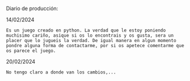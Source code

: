Diario de producción:

14/02/2024 

    Es un juego creado en python. La verdad que le estoy poniendo muchisimo cariño, asique si os lo encontrais y os gusta, sera un placer que lo jugueis la verdad. De igual manera en algun momento pondre alguna forma de contactarme, por si os apetece comentarme que os parece el juego. 
 
20/02/2024

    No tengo claro a donde van los cambios,... 